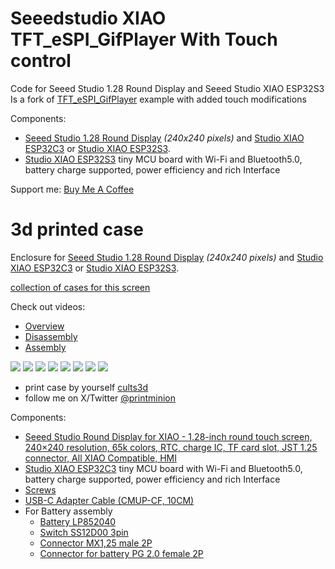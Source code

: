 # Seeedstudio XIAO TFT_eSPI_GifPlayer With Touch control
Code for Seeed Studio 1.28 Round Display and Seeed Studio XIAO ESP32S3
Is a fork of [TFT_eSPI_GifPlayer](https://github.com/Seeed-Studio/Seeed_Arduino_RoundDisplay/tree/main/examples/TFT_eSPI_GifPlayer) example with added touch modifications

Components:
- [Seeed Studio 1.28 Round Display](https://www.seeedstudio.com/Seeed-Studio-Round-Display-for-XIAO-p-5638.html?queryID=928f4e218d4eaf5f2a77c841f268b17f&objectID=5638&indexName=bazaar_retailer_products) *(240x240 pixels)* and [Studio XIAO ESP32C3](https://www.seeedstudio.com/Seeed-XIAO-ESP32C3-p-5431.html) or [Studio XIAO ESP32S3](https://www.seeedstudio.com/XIAO-ESP32S3-p-5627.html).
- [Studio XIAO ESP32S3](https://www.seeedstudio.com/Seeed-XIAO-ESP32C3-p-5431.html) tiny MCU board with Wi-Fi and Bluetooth5.0, battery charge supported, power efficiency and rich Interface

Support me: [Buy Me A Coffee](https://www.buymeacoffee.com/printminion)

# 3d printed case
Enclosure for [Seeed Studio 1.28 Round Display](https://www.seeedstudio.com/Seeed-Studio-Round-Display-for-XIAO-p-5638.html?queryID=928f4e218d4eaf5f2a77c841f268b17f&objectID=5638&indexName=bazaar_retailer_products) *(240x240 pixels)* and [Studio XIAO ESP32C3](https://www.seeedstudio.com/Seeed-XIAO-ESP32C3-p-5431.html) or [Studio XIAO ESP32S3](https://www.seeedstudio.com/XIAO-ESP32S3-p-5627.html).

[collection of cases for this screen](https://cults3d.com/en/design-collections/printminion/seeed-studio-round-display-for-xiao-1-28-inch-round-touch-screen-240x240)

Check out videos:
- [Overview](https://www.youtube.com/watch?v=ahHhqOX7bnU&list=PLFmnthuksGmygz3sO5g7YNrulodxvZLMR&index=1)
- [Disassembly](https://www.youtube.com/watch?v=CCpf--G0LIk&list=PLFmnthuksGmygz3sO5g7YNrulodxvZLMR&index=2)
- [Assembly](https://www.youtube.com/watch?v=qn8rkIOUXXI&list=PLFmnthuksGmygz3sO5g7YNrulodxvZLMR&index=3)


![](assets/01_104030087_drxO1-bump_legs-v32.png)
![](assets/02-104030087_drxO1-short_legs-v32.png)
![](assets/03-104030087_drxO1-straight_long_legs-v32.png)
![](assets/04-104030087_drxO1-scary_finger_legs-v32.png)
![](assets/05-104030087_drxO1-scary_finger_legs-v32.png)
![](assets/PXL_20230611_171226277.jpg)
![](assets/PXL_20230611_171325293.jpg)
![](assets/PXL_20230611_171341001.jpg)

* print case by yourself [cults3d](https://cults3d.com/en/design-collections/printminion/various-cases-for-waveshare-1-28inch-lcd-display-and-studio-xiao-esp32c3)
* follow me on X/Twitter [@printminion](https://x.com/printminion)


Components:
- [Seeed Studio Round Display for XIAO - 1.28-inch round touch screen, 240×240 resolution, 65k colors, RTC, charge IC, TF card slot, JST 1.25 connector, All XIAO Compatible, HMI](https://www.seeedstudio.com/Seeed-Studio-Round-Display-for-XIAO-p-5638.html?queryID=928f4e218d4eaf5f2a77c841f268b17f&objectID=5638&indexName=bazaar_retailer_products)
- [Studio XIAO ESP32C3](https://www.seeedstudio.com/Seeed-XIAO-ESP32C3-p-5431.html) tiny MCU board with Wi-Fi and Bluetooth5.0, battery charge supported, power efficiency and rich Interface
- [Screws](https://amzn.to/3CkXUDs)
- [USB-C Adapter Cable (CMUP-CF, 10CM)](https://de.aliexpress.com/item/1005005416767887.html)
- For Battery assembly
    - [Battery LP852040](https://amzn.to/3J7gliF)
    - [Switch SS12D00 3pin](https://amzn.to/43yqVYp)
    - [Connector MX1,25 male 2P](https://amzn.to/43zPvb9)
    - [Connector for battery PG 2.0 female 2P](https://amzn.to/3N3io8B)
